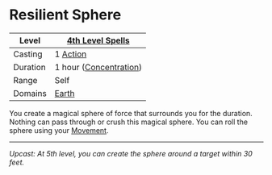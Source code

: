 # Resilient Sphere

| Level    | [4th Level Spells](4th%20Level%20Spells.md)                      |
| -------- | ---------------------------------------------------------------- |
| Casting  | 1 [Action](../../../../Game%20Procedures/Action.md)              |
| Duration | 1 hour ([Concentration](../../../Spellcasting/Concentration.md)) |
| Range    | Self                                                             |
| Domains  | [Earth](../../../Spell%20Domains/Earth.md)                       |

You create a magical sphere of force that surrounds you for the duration. Nothing can pass through or crush this magical sphere. You can roll the sphere using your [Movement](../../../../Game%20Procedures/Movement.md).

---
*Upcast: At 5th level, you can create the sphere around a target within 30 feet.*
